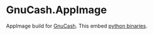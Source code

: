 # GnuCash.AppImage
AppImage build for [GnuCash](https://github.com/gnucash/gnucash).
This embed [python binaries](https://github.com/ecmu/Python-linux-binaries).
